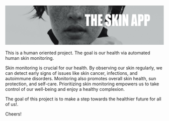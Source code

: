 ![alt text](https://raw.githubusercontent.com/agilestep/the_skin_app/main/public/home_images/skin_banner.jpg)


This is a human oriented project.
The goal is our health via automated human skin monitoring.

Skin monitoring is crucial for our health.
By observing our skin regularly, we can detect early signs of issues like skin cancer, infections, and autoimmune disorders. 
Monitoring also promotes overall skin health, sun protection, and self-care. 
Prioritizing skin monitoring empowers us to take control of our well-being and enjoy a healthy complexion.

The goal of this project is to make a step towards the healthier future for all of us!.

Cheers! 
